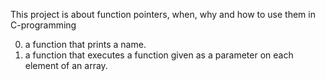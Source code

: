 This project is about function pointers, when, why and how to use them in C-programming
 
0. a function that prints a name.
1. a function that executes a function given as a parameter on each element of an array.
